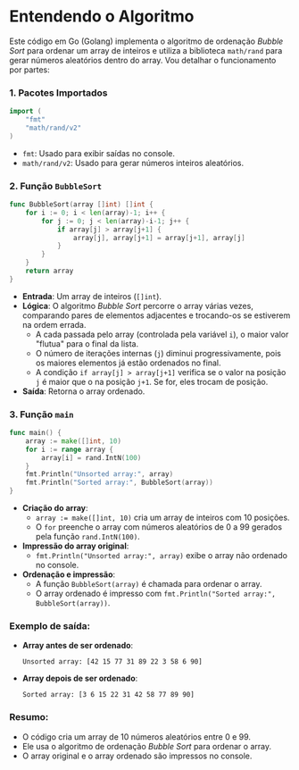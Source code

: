 # Entendendo o Algoritmo

Este código em Go (Golang) implementa o algoritmo de ordenação *Bubble Sort* para ordenar um array de inteiros e utiliza a biblioteca `math/rand` para gerar números aleatórios dentro do array. Vou detalhar o funcionamento por partes:

### 1. **Pacotes Importados**
```go
import (
    "fmt"
    "math/rand/v2"
)
```
- `fmt`: Usado para exibir saídas no console.
- `math/rand/v2`: Usado para gerar números inteiros aleatórios.

### 2. **Função `BubbleSort`**
```go
func BubbleSort(array []int) []int {
    for i := 0; i < len(array)-1; i++ {
        for j := 0; j < len(array)-i-1; j++ {
            if array[j] > array[j+1] {
                array[j], array[j+1] = array[j+1], array[j]
            }
        }
    }
    return array
}
```
- **Entrada**: Um array de inteiros (`[]int`).
- **Lógica**: O algoritmo *Bubble Sort* percorre o array várias vezes, comparando pares de elementos adjacentes e trocando-os se estiverem na ordem errada.
  - A cada passada pelo array (controlada pela variável `i`), o maior valor "flutua" para o final da lista.
  - O número de iterações internas (`j`) diminui progressivamente, pois os maiores elementos já estão ordenados no final.
  - A condição `if array[j] > array[j+1]` verifica se o valor na posição `j` é maior que o na posição `j+1`. Se for, eles trocam de posição.
- **Saída**: Retorna o array ordenado.

### 3. **Função `main`**
```go
func main() {
    array := make([]int, 10)
    for i := range array {
        array[i] = rand.IntN(100)
    }
    fmt.Println("Unsorted array:", array)
    fmt.Println("Sorted array:", BubbleSort(array))
}
```
- **Criação do array**: 
  - `array := make([]int, 10)` cria um array de inteiros com 10 posições.
  - O `for` preenche o array com números aleatórios de 0 a 99 gerados pela função `rand.IntN(100)`.
- **Impressão do array original**: 
  - `fmt.Println("Unsorted array:", array)` exibe o array não ordenado no console.
- **Ordenação e impressão**:
  - A função `BubbleSort(array)` é chamada para ordenar o array.
  - O array ordenado é impresso com `fmt.Println("Sorted array:", BubbleSort(array))`.

### Exemplo de saída:
- **Array antes de ser ordenado**:
  ```
  Unsorted array: [42 15 77 31 89 22 3 58 6 90]
  ```
- **Array depois de ser ordenado**:
  ```
  Sorted array: [3 6 15 22 31 42 58 77 89 90]
  ```

### Resumo:
- O código cria um array de 10 números aleatórios entre 0 e 99.
- Ele usa o algoritmo de ordenação *Bubble Sort* para ordenar o array.
- O array original e o array ordenado são impressos no console.